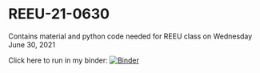 # REEU-21-0630

Contains material and python code needed for REEU class on Wednesday June 30, 2021

Click here to run in my binder:
[![Binder](https://mybinder.org/badge_logo.svg)](https://mybinder.org/v2/gh/Abrarez98/REEU-21-0630/HEAD)

